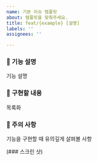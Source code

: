 ```yaml
---
name: 기본 이슈 템플릿
about: 템플릿을 맞춰주세요.
title: feat/{example} [설명]
labels: ''
assignees: ''

---
```


### 🔨 기능 설명
기능 설명

### 📑 구현할 내용
목록화 

### 🚧 주의 사항
기능을 구현할 때 유의깊게 살펴볼 사항

(### 스크린 샷)
